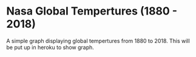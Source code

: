 # Nasa Global Tempertures (1880 - 2018)
A simple graph displaying global tempertures from 1880 to 2018. This will be put up in heroku to show graph. 